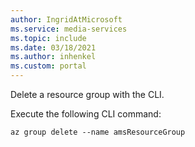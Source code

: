 ```yaml
---
author: IngridAtMicrosoft
ms.service: media-services 
ms.topic: include
ms.date: 03/18/2021
ms.author: inhenkel
ms.custom: portal
---
```


Delete a resource group with the CLI.

Execute the following CLI command:

```azurecli
az group delete --name amsResourceGroup
```
